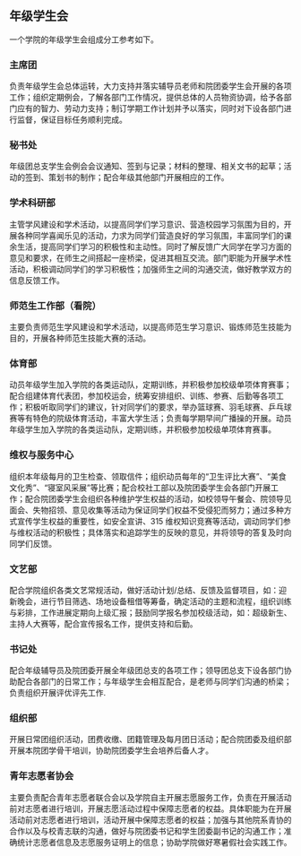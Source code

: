 ## 年级学生会
一个学院的年级学生会组成分工参考如下。

### 主席团
负责年级学生会总体运转，大力支持并落实辅导员老师和院团委学生会开展的各项工作；组织定期例会，了解各部门工作情况，提供总体的人员物资协调，给予各部门应有的智力、劳动力支持；制订学期工作计划并予以落实，同时对下设各部门进行监督，保证目标任务顺利完成。

### 秘书处
年级团总支学生会例会会议通知、签到与记录；材料的整理、相关文书的起草；活动的签到、策划书的制作；配合年级其他部门开展相应的工作。

### 学术科研部
主管学风建设和学术活动，以提高同学们学习意识、营造校园学习氛围为目的，开展各种同学喜闻乐见的活动，力求为同学们营造良好的学习氛围，丰富同学们的课余生活，提高同学们学习的积极性和主动性。同时了解反馈广大同学在学习方面的意见和要求，在师生之间搭起一座桥梁，促进其相互交流。部门职能为开展学术性活动，积极调动同学们的学习积极性；加强师生之间的沟通交流，做好教学双方的信息反馈工作。

### 师范生工作部（看院）
主要负责师范生学风建设和学术活动，以提高师范生学习意识、锻炼师范生技能为目的，开展各种师范生技能大赛的活动。

### 体育部
动员年级学生加入学院的各类运动队，定期训练，并积极参加校级单项体育赛事；配合组建体育代表团，参加校运会，统筹安排组织、训练、参赛、后勤等各项工作；积极听取同学们的建议，针对同学们的要求，举办篮球赛、羽毛球赛、乒乓球赛等有特色的院级体育活动，丰富大学生活；负责每学期早间广播操的开展。动员年级学生加入学院的各类运动队，定期训练，并积极参加校级单项体育赛事。

### 维权与服务中心
组织本年级每月的卫生检查、领取信件；组织动员每年的“卫生评比大赛”、“美食文化秀”、“寝室风采展”等比赛；配合校社工部以及院团委学生会各部门开展工作；配合院团委学生会组织各种维护学生权益的活动，如校领导午餐会、院领导见面会、失物招领、意见收集等活动为保证同学们权益不受侵犯而努力；通过多种方式宣传学生权益的重要性，如安全宣讲、315 维权知识竞赛等活动，调动同学们参与维权活动的积极性；具体落实和追踪学生的反映的意见，并将领导的答复及时向同学们反馈。

### 文艺部
配合学院组织各类文艺常规活动，做好活动计划/总结、反馈及监督项目，如：迎新晚会，进行节目筛选、场地设备租借等筹备，确定活动的主题和流程，组织训练与彩排，工作进展定期向上级汇报；鼓励同学报名参加校级活动，如：超级新生、主持人大赛等，配合宣传报名工作，提供支持和后勤。

### 书记处
配合年级辅导员及院团委开展全年级团总支的各项工作；领导团总支下设各部门协助配合各部门的日常工作；与年级学生会相互配合，是老师与同学们沟通的桥梁；负责组织开展评优评先工作.

### 组织部
开展日常团组织活动，团费收缴、团籍管理及每月团日活动；配合院团委及组织部开展本院团学骨干培训，协助院团委学生会培养后备人才。

### 青年志愿者协会
主要负责配合青年志愿者联合会以及学院自主开展志愿服务工作，负责在开展活动前对志愿者进行培训，开展志愿活动过程中保障志愿者的权益。具体职能为在开展活动前对志愿者进行培训，活动开展中保障志愿者的权益；加强与其他院系青协的合作以及与校青志联的沟通，做好与院团委书记和学生团委副书记的沟通工作；准确统计志愿者信息及志愿服务证明上的信息；协助学院做好寒暑假社会实践工作。